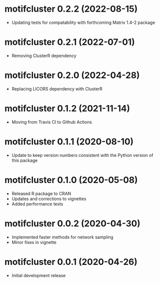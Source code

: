 # motifcluster 0.2.2 (2022-08-15)

- Updating tests for compatability with forthcoming Matrix 1.4-2 package

# motifcluster 0.2.1 (2022-07-01)

- Removing ClusterR dependency

# motifcluster 0.2.0 (2022-04-28)

- Replacing LICORS dependency with ClusterR

# motifcluster 0.1.2 (2021-11-14)

- Moving from Travis CI to Github Actions

# motifcluster 0.1.1 (2020-08-10)

- Update to keep version numbers consistent with the Python version of this package

# motifcluster 0.1.0 (2020-05-08)

- Released R package to CRAN
- Updates and corrections to vignettes
- Added performance tests

# motifcluster 0.0.2 (2020-04-30)

- Implemented faster methods for network sampling
- Minor fixes in vignette

# motifcluster 0.0.1 (2020-04-26)

- Initial development release
